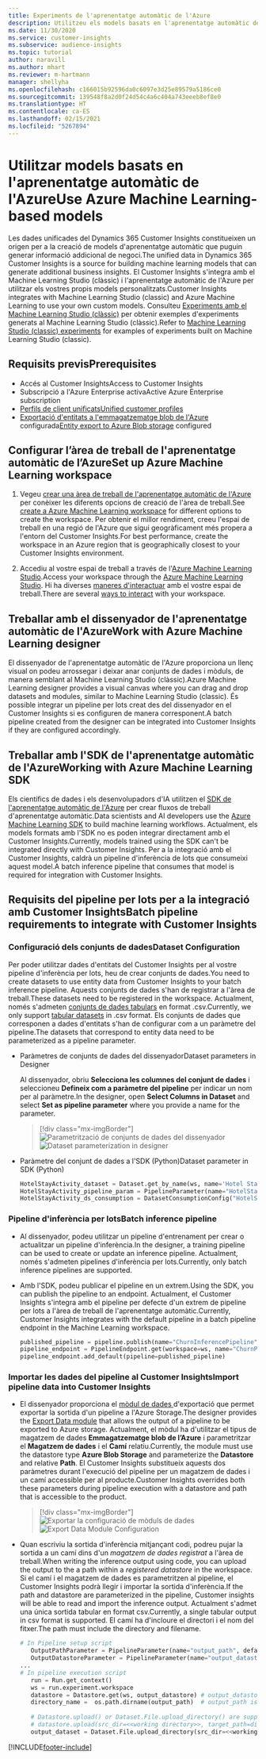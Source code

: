 ```yaml
---
title: Experiments de l'aprenentatge automàtic de l'Azure
description: Utilitzeu els models basats en l'aprenentatge automàtic de l'Azure al Dynamics 365 Customer Insights.
ms.date: 11/30/2020
ms.service: customer-insights
ms.subservice: audience-insights
ms.topic: tutorial
author: naravill
ms.author: mhart
ms.reviewer: m-hartmann
manager: shellyha
ms.openlocfilehash: c166015b92596da0c6097e3d25e89579a5186ce0
ms.sourcegitcommit: 139548f8a2d0f24d54c4a6c404a743eeeb8ef8e0
ms.translationtype: HT
ms.contentlocale: ca-ES
ms.lasthandoff: 02/15/2021
ms.locfileid: "5267894"
---
```

# <a name="use-azure-machine-learning-based-models"></a><span data-ttu-id="801bc-103">Utilitzar models basats en l'aprenentatge automàtic de l'Azure</span><span class="sxs-lookup"><span data-stu-id="801bc-103">Use Azure Machine Learning-based models</span></span>

<span data-ttu-id="801bc-104">Les dades unificades del Dynamics 365 Customer Insights constitueixen un origen per a la creació de models d'aprenentatge automàtic que puguin generar informació addicional de negoci.</span><span class="sxs-lookup"><span data-stu-id="801bc-104">The unified data in Dynamics 365 Customer Insights is a source for building machine learning models that can generate additional business insights.</span></span> <span data-ttu-id="801bc-105">El Customer Insights s'integra amb el Machine Learning Studio (clàssic) i l'aprenentatge automàtic de l'Azure per utilitzar els vostres propis models personalitzats.</span><span class="sxs-lookup"><span data-stu-id="801bc-105">Customer Insights integrates with Machine Learning Studio (classic) and Azure Machine Learning to use your own custom models.</span></span> <span data-ttu-id="801bc-106">Consulteu [Experiments amb el Machine Learning Studio (clàssic)](machine-learning-studio-experiments.md) per obtenir exemples d'experiments generats al Machine Learning Studio (clàssic).</span><span class="sxs-lookup"><span data-stu-id="801bc-106">Refer to [Machine Learning Studio (classic) experiments](machine-learning-studio-experiments.md) for examples of experiments built on Machine Learning Studio (classic).</span></span> 

## <a name="prerequisites"></a><span data-ttu-id="801bc-107">Requisits previs</span><span class="sxs-lookup"><span data-stu-id="801bc-107">Prerequisites</span></span>

- <span data-ttu-id="801bc-108">Accés al Customer Insights</span><span class="sxs-lookup"><span data-stu-id="801bc-108">Access to Customer Insights</span></span>
- <span data-ttu-id="801bc-109">Subscripció a l'Azure Enterprise activa</span><span class="sxs-lookup"><span data-stu-id="801bc-109">Active Azure Enterprise subscription</span></span>
- [<span data-ttu-id="801bc-110">Perfils de client unificats</span><span class="sxs-lookup"><span data-stu-id="801bc-110">Unified customer profiles</span></span>](data-unification.md)
- <span data-ttu-id="801bc-111">[Exportació d'entitats a l'emmagatzematge blob de l'Azure](export-azure-blob-storage.md) configurada</span><span class="sxs-lookup"><span data-stu-id="801bc-111">[Entity export to Azure Blob storage](export-azure-blob-storage.md) configured</span></span>

## <a name="set-up-azure-machine-learning-workspace"></a><span data-ttu-id="801bc-112">Configurar l’àrea de treball de l'aprenentatge automàtic de l’Azure</span><span class="sxs-lookup"><span data-stu-id="801bc-112">Set up Azure Machine Learning workspace</span></span>

1. <span data-ttu-id="801bc-113">Vegeu [crear una àrea de treball de l'aprenentatge automàtic de l'Azure](https://docs.microsoft.com/azure/machine-learning/concept-workspace#-create-a-workspace) per conèixer les diferents opcions de creació de l'àrea de treball.</span><span class="sxs-lookup"><span data-stu-id="801bc-113">See [create a Azure Machine Learning workspace](https://docs.microsoft.com/azure/machine-learning/concept-workspace#-create-a-workspace) for different options to create the workspace.</span></span> <span data-ttu-id="801bc-114">Per obtenir el millor rendiment, creeu l'espai de treball en una regió de l'Azure que sigui geogràficament més propera a l'entorn del Customer Insights.</span><span class="sxs-lookup"><span data-stu-id="801bc-114">For best performance, create the workspace in an Azure region that is geographically closest to your Customer Insights environment.</span></span>

1. <span data-ttu-id="801bc-115">Accediu al vostre espai de treball a través de l'[Azure Machine Learning Studio](https://ml.azure.com/).</span><span class="sxs-lookup"><span data-stu-id="801bc-115">Access your workspace through the [Azure Machine Learning Studio](https://ml.azure.com/).</span></span> <span data-ttu-id="801bc-116">Hi ha diverses [maneres d'interactuar](https://docs.microsoft.com/azure/machine-learning/concept-workspace#tools-for-workspace-interaction) amb el vostre espai de treball.</span><span class="sxs-lookup"><span data-stu-id="801bc-116">There are several [ways to interact](https://docs.microsoft.com/azure/machine-learning/concept-workspace#tools-for-workspace-interaction) with your workspace.</span></span>

## <a name="work-with-azure-machine-learning-designer"></a><span data-ttu-id="801bc-117">Treballar amb el dissenyador de l'aprenentatge automàtic de l'Azure</span><span class="sxs-lookup"><span data-stu-id="801bc-117">Work with Azure Machine Learning designer</span></span>

<span data-ttu-id="801bc-118">El dissenyador de l'aprenentatge automàtic de l'Azure proporciona un llenç visual on podeu arrossegar i deixar anar conjunts de dades i mòduls, de manera semblant al Machine Learning Studio (clàssic).</span><span class="sxs-lookup"><span data-stu-id="801bc-118">Azure Machine Learning designer provides a visual canvas where you can drag and drop datasets and modules, similar to Machine Learning Studio (classic).</span></span> <span data-ttu-id="801bc-119">És possible integrar un pipeline per lots creat des del dissenyador en el Customer Insights si es configuren de manera corresponent.</span><span class="sxs-lookup"><span data-stu-id="801bc-119">A batch pipeline created from the designer can be integrated into Customer Insights if they are configured accordingly.</span></span> 
   
## <a name="working-with-azure-machine-learning-sdk"></a><span data-ttu-id="801bc-120">Treballar amb l'SDK de l'aprenentatge automàtic de l'Azure</span><span class="sxs-lookup"><span data-stu-id="801bc-120">Working with Azure Machine Learning SDK</span></span>

<span data-ttu-id="801bc-121">Els científics de dades i els desenvolupadors d'IA utilitzen el [SDK de l'aprenentatge automàtic de l'Azure](https://docs.microsoft.com/python/api/overview/azure/ml/?view=azure-ml-py&preserve-view=true) per crear fluxos de treball d'aprenentatge automàtic.</span><span class="sxs-lookup"><span data-stu-id="801bc-121">Data scientists and AI developers use the [Azure Machine Learning SDK](https://docs.microsoft.com/python/api/overview/azure/ml/?view=azure-ml-py&preserve-view=true) to build machine learning workflows.</span></span> <span data-ttu-id="801bc-122">Actualment, els models formats amb l'SDK no es poden integrar directament amb el Customer Insights.</span><span class="sxs-lookup"><span data-stu-id="801bc-122">Currently, models trained using the SDK can't be integrated directly with Customer Insights.</span></span> <span data-ttu-id="801bc-123">Per a la integració amb el Customer Insights, caldrà un pipeline d'inferència de lots que consumeixi aquest model.</span><span class="sxs-lookup"><span data-stu-id="801bc-123">A batch inference pipeline that consumes that model is required for integration with Customer Insights.</span></span>

## <a name="batch-pipeline-requirements-to-integrate-with-customer-insights"></a><span data-ttu-id="801bc-124">Requisits del pipeline per lots per a la integració amb Customer Insights</span><span class="sxs-lookup"><span data-stu-id="801bc-124">Batch pipeline requirements to integrate with Customer Insights</span></span>

### <a name="dataset-configuration"></a><span data-ttu-id="801bc-125">Configuració dels conjunts de dades</span><span class="sxs-lookup"><span data-stu-id="801bc-125">Dataset Configuration</span></span>

<span data-ttu-id="801bc-126">Per poder utilitzar dades d'entitats del Customer Insights per al vostre pipeline d'inferència per lots, heu de crear conjunts de dades.</span><span class="sxs-lookup"><span data-stu-id="801bc-126">You need to create datasets to use entity data from Customer Insights to your batch inference pipeline.</span></span> <span data-ttu-id="801bc-127">Aquests conjunts de dades s'han de registrar a l'àrea de treball.</span><span class="sxs-lookup"><span data-stu-id="801bc-127">These datasets need to be registered in the workspace.</span></span> <span data-ttu-id="801bc-128">Actualment, només s'admeten [conjunts de dades tabulars](https://docs.microsoft.com/azure/machine-learning/how-to-create-register-datasets#tabulardataset) en format .csv.</span><span class="sxs-lookup"><span data-stu-id="801bc-128">Currently, we only support [tabular datasets](https://docs.microsoft.com/azure/machine-learning/how-to-create-register-datasets#tabulardataset) in .csv format.</span></span> <span data-ttu-id="801bc-129">Els conjunts de dades que corresponen a dades d'entitats s'han de configurar com a un paràmetre del pipeline.</span><span class="sxs-lookup"><span data-stu-id="801bc-129">The datasets that correspond to entity data need to be parameterized as a pipeline parameter.</span></span>
   
* <span data-ttu-id="801bc-130">Paràmetres de conjunts de dades del dissenyador</span><span class="sxs-lookup"><span data-stu-id="801bc-130">Dataset parameters in Designer</span></span>
   
     <span data-ttu-id="801bc-131">Al dissenyador, obriu **Selecciona les columnes del conjunt de dades** i seleccioneu **Defineix com a paràmetre del pipeline** per indicar un nom per al paràmetre.</span><span class="sxs-lookup"><span data-stu-id="801bc-131">In the designer, open **Select Columns in Dataset** and select **Set as pipeline parameter** where you provide a name for the parameter.</span></span>

     > [!div class="mx-imgBorder"]
     > <span data-ttu-id="801bc-132">![Parametrització de conjunts de dades del dissenyador](media/intelligence-designer-dataset-parameters.png "Parametrització de conjunts de dades del dissenyador")</span><span class="sxs-lookup"><span data-stu-id="801bc-132">![Dataset parameterization in designer](media/intelligence-designer-dataset-parameters.png "Dataset parameterization in designer")</span></span>
   
* <span data-ttu-id="801bc-133">Paràmetre del conjunt de dades a l'SDK (Python)</span><span class="sxs-lookup"><span data-stu-id="801bc-133">Dataset parameter in SDK (Python)</span></span>
   
   ```python
   HotelStayActivity_dataset = Dataset.get_by_name(ws, name='Hotel Stay Activity Data')
   HotelStayActivity_pipeline_param = PipelineParameter(name="HotelStayActivity_pipeline_param", default_value=HotelStayActivity_dataset)
   HotelStayActivity_ds_consumption = DatasetConsumptionConfig("HotelStayActivity_dataset", HotelStayActivity_pipeline_param)
   ```

### <a name="batch-inference-pipeline"></a><span data-ttu-id="801bc-134">Pipeline d'inferència per lots</span><span class="sxs-lookup"><span data-stu-id="801bc-134">Batch inference pipeline</span></span>
  
* <span data-ttu-id="801bc-135">Al dissenyador, podeu utilitzar un pipeline d'entrenament per crear o actualitzar un pipeline d'inferència.</span><span class="sxs-lookup"><span data-stu-id="801bc-135">In the designer, a training pipeline can be used to create or update an inference pipeline.</span></span> <span data-ttu-id="801bc-136">Actualment, només s'admeten pipelines d'inferència per lots.</span><span class="sxs-lookup"><span data-stu-id="801bc-136">Currently, only batch inference pipelines are supported.</span></span>

* <span data-ttu-id="801bc-137">Amb l'SDK, podeu publicar el pipeline en un extrem.</span><span class="sxs-lookup"><span data-stu-id="801bc-137">Using the SDK, you can publish the pipeline to an endpoint.</span></span> <span data-ttu-id="801bc-138">Actualment, el Customer Insights s'integra amb el pipeline per defecte d'un extrem de pipeline per lots a l'àrea de treball de l'aprenentatge automàtic.</span><span class="sxs-lookup"><span data-stu-id="801bc-138">Currently, Customer Insights integrates with the default pipeline in a batch pipeline endpoint in the Machine Learning workspace.</span></span>
   
   ```python
   published_pipeline = pipeline.publish(name="ChurnInferencePipeline", description="Published Churn Inference pipeline")
   pipeline_endpoint = PipelineEndpoint.get(workspace=ws, name="ChurnPipelineEndpoint") 
   pipeline_endpoint.add_default(pipeline=published_pipeline)
   ```

### <a name="import-pipeline-data-into-customer-insights"></a><span data-ttu-id="801bc-139">Importar les dades del pipeline al Customer Insights</span><span class="sxs-lookup"><span data-stu-id="801bc-139">Import pipeline data into Customer Insights</span></span>

* <span data-ttu-id="801bc-140">El dissenyador proporciona el [mòdul de dades ](https://docs.microsoft.com/azure/machine-learning/algorithm-module-reference/export-data)d'exportació que permet exportar la sortida d'un pipeline a l'Azure Storage.</span><span class="sxs-lookup"><span data-stu-id="801bc-140">The designer provides the [Export Data module](https://docs.microsoft.com/azure/machine-learning/algorithm-module-reference/export-data) that allows the output of a pipeline to be exported to Azure storage.</span></span> <span data-ttu-id="801bc-141">Actualment, el mòdul ha d'utilitzar el tipus de magatzem de dades **Emmagatzematge blob de l’Azure** i parametritzar el **Magatzem de dades** i el **Camí** relatiu.</span><span class="sxs-lookup"><span data-stu-id="801bc-141">Currently, the module must use the datastore type **Azure Blob Storage** and parameterize the **Datastore** and relative **Path**.</span></span> <span data-ttu-id="801bc-142">El Customer Insights substitueix aquests dos paràmetres durant l'execució del pipeline per un magatzem de dades i un camí accessible per al producte.</span><span class="sxs-lookup"><span data-stu-id="801bc-142">Customer Insights overrides both these parameters during pipeline execution with a datastore and path that is accessible to the product.</span></span>
   > [!div class="mx-imgBorder"]
   > <span data-ttu-id="801bc-143">![Exportar la configuració de mòduls de dades](media/intelligence-designer-importdata.png "Exportar la configuració de mòduls de dades")</span><span class="sxs-lookup"><span data-stu-id="801bc-143">![Export Data Module Configuration](media/intelligence-designer-importdata.png "Export Data Module Configuration")</span></span>
   
* <span data-ttu-id="801bc-144">Quan escriviu la sortida d'inferència mitjançant codi, podreu pujar la sortida a un camí dins d'un *magatzem de dades registrat* a l'àrea de treball.</span><span class="sxs-lookup"><span data-stu-id="801bc-144">When writing the inference output using code, you can upload the output to the a path within a *registered datastore* in the workspace.</span></span> <span data-ttu-id="801bc-145">Si el camí i el magatzem de dades es parametritzen al pipeline, el Customer Insights podrà llegir i importar la sortida d'inferència.</span><span class="sxs-lookup"><span data-stu-id="801bc-145">If the path and datastore are parameterized in the pipeline, Customer insights will be able to read and import the inference output.</span></span> <span data-ttu-id="801bc-146">Actualment s'admet una única sortida tabular en format csv.</span><span class="sxs-lookup"><span data-stu-id="801bc-146">Currently, a single tabular output in csv format is supported.</span></span> <span data-ttu-id="801bc-147">El camí ha d'incloure el directori i el nom del fitxer.</span><span class="sxs-lookup"><span data-stu-id="801bc-147">The path must include the directory and filename.</span></span>

   ```python
   # In Pipeline setup script
      OutputPathParameter = PipelineParameter(name="output_path", default_value="HotelChurnOutput/HotelChurnOutput.csv")
      OutputDatastoreParameter = PipelineParameter(name="output_datastore", default_value="workspaceblobstore")
   ...
   # In pipeline execution script
      run = Run.get_context()
      ws = run.experiment.workspace
      datastore = Datastore.get(ws, output_datastore) # output_datastore is parameterized
      directory_name =  os.path.dirname(output_path)  # output_path is parameterized.
      
      # Datastore.upload() or Dataset.File.upload_directory() are supported methods to uplaod the data
      # datastore.upload(src_dir=<<working directory>>, target_path=directory_name, overwrite=False, show_progress=True)
      output_dataset = Dataset.File.upload_directory(src_dir=<<working directory>>, target = (datastore, directory_name)) # Remove trailing "/" from directory_name
   ```


[!INCLUDE[footer-include](../includes/footer-banner.md)]